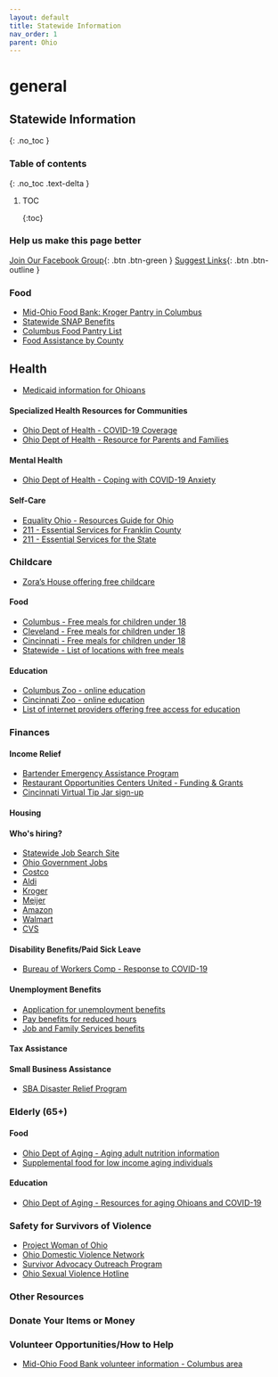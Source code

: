 ```yaml
---
layout: default
title: Statewide Information
nav_order: 1
parent: Ohio
---
```


# general

## Statewide Information

{: .no\_toc }

### Table of contents

{: .no\_toc .text-delta }

1. TOC

   {:toc}

### Help us make this page better

 [Join Our Facebook Group](https://www.facebook.com/groups/coronawhatnow){: .btn .btn-green } [Suggest Links](https://docs.google.com/document/d/1O3k6m7M0gDUW3PBleY4HEsCgZ24SBT5lh1O3Bwqfcss/edit?usp=sharing){: .btn .btn-outline }

### Food

* [Mid-Ohio Food Bank: Kroger Pantry in Columbus](https://www.midohiofoodbank.org/get-help/kroger-pantry/)
* [Statewide SNAP Benefits](https://benefits.ohio.gov/)
* [Columbus Food Pantry List](https://cap4kids.org/columbus/food/now/?fbclid=IwAR1aZW6jcufY3yvK_zCHQbdiluKe7YaE1tm37MWAXzhsAsHu_1tVVuDi2jY)
* [Food Assistance by County](https://www.midohiofoodbank.org/get-help/get-food/)

## Health

* [Medicaid information for Ohioans](https://medicaid.ohio.gov/FOR-OHIOANS/Who-Qualifies)

#### Specialized Health Resources for Communities

* [Ohio Dept of Health - COVID-19 Coverage](https://coronavirus.ohio.gov/wps/portal/gov/covid-19/)
* [Ohio Dept of Health - Resource for Parents and Families](https://coronavirus.ohio.gov/wps/portal/gov/covid-19/home/family-activities/resources-for-parents-and-families)

#### Mental Health

* [Ohio Dept of Health - Coping with COVID-19 Anxiety](https://coronavirus.ohio.gov/wps/portal/gov/covid-19/home/Coping-with-COVID-19-Anxiety/)

#### Self-Care

* [Equality Ohio - Resources Guide for Ohio](https://www.equalityohio.org/covid-19-emerging-resources-and-mutual-aid-guide/)
* [211 - Essential Services for Franklin County](http://www.211centralohio.org/)
* [211 - Essential Services for the State](http://www.211.org/services/covid19)

### Childcare

* [Zora’s House offering free childcare](https://docs.google.com/forms/d/e/1FAIpQLSdrr9xrnmislIFoGzc43ETchHT-qd2cYmGIVve0iQdSvBhLJQ/viewform)

#### Food

* [Columbus - Free meals for children under 18](https://www.ccsoh.us/Page/7560)
* [Cleveland - Free meals for children under 18](https://www.news5cleveland.com/news/continuing-coverage/coronavirus/local-coronavirus-news/heres-a-list-of-local-school-districts-providing-meals-to-kids)
* [Cincinnati - Free meals for children under 18](https://www.cps-k12.org/news/whats-new/healthy-meals-distributed-24-sites-during-school-closing-mandate)
* [Statewide - List of locations with free meals](http://education.ohio.gov/Topics/Student-Supports/Coronavirus)

#### Education

* [Columbus Zoo - online education](https://www.facebook.com/columbuszoo/)
* [Cincinnati Zoo - online education](https://www.facebook.com/cincinnatizoo/)
* [List of internet providers offering free access for education](https://governor.ohio.gov/wps/portal/gov/governor/media/news-and-media/dewine-husted-praise-internet-providers-for-commitment-to-keep-americans-connected-pledge)

### Finances

#### Income Relief

* [Bartender Emergency Assistance Program](https://www.usbgfoundation.org/covid-19-response)
* [Restaurant Opportunities Centers United - Funding & Grants](https://rocunited.org/stop-the-spread/coronavirus-support/)
* [Cincinnati Virtual Tip Jar sign-up](https://docs.google.com/forms/d/e/1FAIpQLSf9H2ooON1YcVWs7PaZwLa7s2NvXoiLxUvqQTzWZYYCw1oAZQ/viewform)

#### Housing

#### Who's hiring?

* [Statewide Job Search Site](https://jobseeker.ohiomeansjobs.monster.com/)
* [Ohio Government Jobs](https://dasstateoh.taleo.net/careersection/oh_ext/jobsearch.ftl?lang=en)
* [Costco](https://www.costco.com/jobs.html)
* [Aldi](https://careers.aldi.us/location/ohio-jobs/61/6252001-5165418/3)
* [Kroger](https://jobs.kroger.com/)
* [Meijer](https://jobs.meijer.com/)
* [Amazon](https://www.amazondelivers.jobs/warehouse-jobs/ohio-jobs/)
* [Walmart](https://careers.walmart.com/)
* [CVS](https://jobs.cvshealth.com/?prefilters=none&CloudSearchLocation=none&CloudSearchValue=none)

#### Disability Benefits/Paid Sick Leave

* [Bureau of Workers Comp - Response to COVID-19](https://www.bwc.ohio.gov/downloads/blankpdf/PolicyAlert-TempTeleHealthCOVID-19.pdf)

#### Unemployment Benefits

* [Application for unemployment benefits](https://unemployment.ohio.gov/)
* [Pay benefits for reduced hours](http://jfs.ohio.gov/ouio/SharedWorkOhio/)
* [Job and Family Services benefits](https://benefits.ohio.gov/)

#### Tax Assistance

#### Small Business Assistance

* [SBA Disaster Relief Program](https://github.com/coronawhatnow/coronawhatnow.com/tree/52c5739f2390430ec87cd351729b5a41ccfe798d/usa/ohio/general/SBA.gov/disaster/README.md)

### Elderly \(65+\)

#### Food

* [Ohio Dept of Aging - Aging adult nutrition information](https://aging.ohio.gov/Portals/0/PDF/Coronavirus/COVID-19-FAQs-Older-Adult-Nutrition-Considerations.pdf?ver=2020-03-17-110443-053)
* [Supplemental food for low income aging individuals](http://jfs.ohio.gov/ofam/CSFP-March-2018.stm)

#### Education

* [Ohio Dept of Aging - Resources for aging Ohioans and COVID-19](https://aging.ohio.gov/Coronavirus)

### Safety for Survivors of Violence

* [Project Woman of Ohio](https://projectwomanohio.org/resources/)
* [Ohio Domestic Violence Network](http://www.odvn.org/)
* [Survivor Advocacy Outreach Program](https://www.saopseoh.org/)
* [Ohio Sexual Violence Hotline](https://www.ohiosexualviolencehelpline.com/)

### Other Resources

### Donate Your Items or Money

### Volunteer Opportunities/How to Help

* [Mid-Ohio Food Bank volunteer information - Columbus area](https://mofb.volunteerhub.com/lp/MOFKrogerFoodPantry/)

